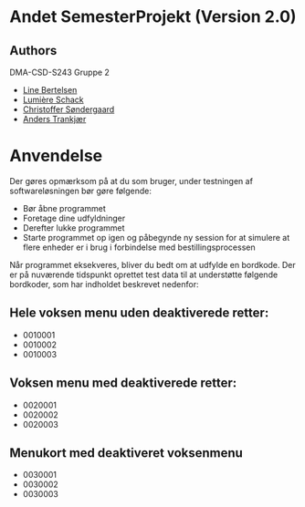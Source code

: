 # Andet SemesterProjekt (Version 2.0)

## Authors
DMA-CSD-S243 Gruppe 2
- [Line Bertelsen](https://github.com/Line-B-333)
- [Lumière Schack](https://github.com/LumiUCN)
- [Christoffer Søndergaard](https://github.com/ManifestManah)
- [Anders Trankjær](https://github.com/Anders-Have)


# Anvendelse
Der gøres opmærksom på at du som bruger, under testningen af softwareløsningen bør gøre følgende:
- Bør åbne programmet
- Foretage dine udfyldninger
- Derefter lukke programmet
- Starte programmet op igen og påbegynde ny session for at simulere at flere enheder er i brug i forbindelse med bestillingsprocessen

Når programmet eksekveres, bliver du bedt om at udfylde en bordkode.
Der er på nuværende tidspunkt oprettet test data til at understøtte følgende bordkoder, som har indholdet beskrevet nedenfor:

## Hele voksen menu uden deaktiverede retter:
- 0010001
- 0010002
- 0010003

## Voksen menu med deaktiverede retter:
- 0020001
- 0020002
- 0020003

## Menukort med deaktiveret voksenmenu
- 0030001
- 0030002
- 0030003


